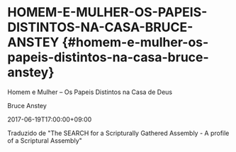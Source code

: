# HOMEM-E-MULHER-OS-PAPEIS-DISTINTOS-NA-CASA-BRUCE-ANSTEY {#homem-e-mulher-os-papeis-distintos-na-casa-bruce-anstey}

Homem e Mulher – Os Papeis Distintos na Casa de Deus

Bruce Anstey

2017-06-19T17:00:00+09:00

Traduzido de &quot;The SEARCH for a Scripturally Gathered Assembly - A profile of a Scriptural Assembly&quot;